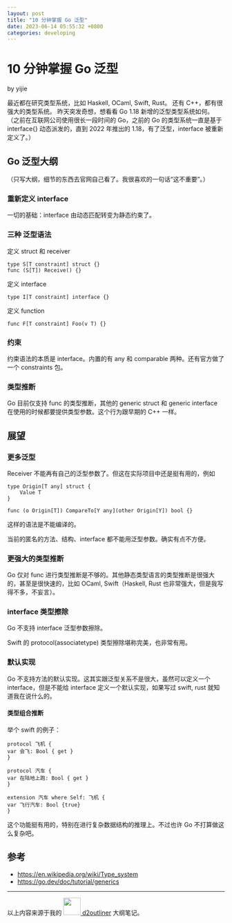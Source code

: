 ```yaml
---
layout: post
title: "10 分钟掌握 Go 泛型"
date: 2023-06-14 05:55:32 +0800
categories: developing
---
```


# 10 分钟掌握 Go 泛型

by yijie

最近都在研究类型系统，比如 Haskell, OCaml, Swift, Rust。
还有 C++，都有很强大的类型系统。
昨天突发奇想，想看看 Go 1.18 新增的泛型类型系统如何。
（之前在互联网公司使用很长一段时间的 Go，之前的 Go 的类型系统一直是基于 interface{} 动态派发的，直到 2022 年推出的 1.18，有了泛型，interface 被重新定义了。）

## Go 泛型大纲

（只写大纲，细节的东西去官网自己看了。我很喜欢的一句话“这不重要”。）

### 重新定义 interface

一切的基础：interface 由动态匹配转变为静态约束了。

### 三种 泛型语法

定义 struct 和 receiver

```
type S[T constraint] struct {}
func (S[T]) Receive() {}
```

定义 interface

```
type I[T constraint] interface {}
```

定义 function

```
func F[T constraint] Foo(v T) {}
```

### 约束

约束语法的本质是 interface。内置的有 any 和 comparable 两种。还有官方做了一个 constraints 包。

### 类型推断

Go 目前仅支持 func 的类型推断，其他的 generic struct 和 generic interface 在使用的时候都要提供类型参数。这个行为跟早期的 C++ 一样。

## 展望

### 更多泛型

Receiver 不能再有自己的泛型参数了。但这在实际项目中还是挺有用的，例如

```
type Origin[T any] struct {
    Value T
}

func (o Origin[T]) CompareTo[Y any](other Origin[Y]) bool {}
```

这样的语法是不能编译的。

当前的匿名的方法、结构、interface 都不能用泛型参数。确实有点不方便。

### 更强大的类型推断

Go 仅对 func 进行类型推断是不够的。其他静态类型语言的类型推断是很强大的，甚至是很快速的，比如 OCaml, Swift（Haskell, Rust 也非常强大，但是我写得不多，不妄言）。

### interface 类型擦除

Go 不支持 interface 泛型参数擦除。

Swift 的 protocol(associatetype) 类型擦除堪称完美，也非常有用。

### 默认实现

Go 不支持方法的默认实现。这其实跟泛型关系不是很大，虽然可以定义一个 interface，但是不能给 interface 定义一个默认实现，如果写过 swift, rust 就知道我在说什么的。

#### 类型组合推断

举个 swift 的例子：

```
protocol 飞机 {
var 会飞: Bool { get }
}

protocol 汽车 {
var 在陆地上跑: Bool { get }
}

extension 汽车 where Self: 飞机 {
var 飞行汽车: Bool {true}
}
```

这个功能挺有用的，特别在进行复杂数据结构的推理上。不过也许 Go 不打算做这么复杂吧。

## 参考

-   https://en.wikipedia.org/wiki/Type_system
-   https://go.dev/doc/tutorial/generics

---

以上内容来源于我的 [<img src="https://is1-ssl.mzstatic.com/image/thumb/Purple126/v4/71/ed/be/71edbecc-f75b-99ee-d3ab-770b6eb0d430/AppIcon-1x_U007emarketing-0-7-0-85-220.png/460x0w.webp" height="40"> d2outliner](https://apps.apple.com/us/app/d2outliner/id6446220539) 大纲笔记。
